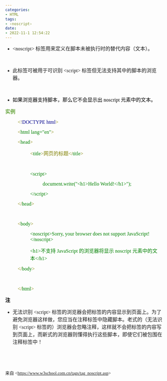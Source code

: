 ```yaml
---
categories:
- HTML
tags:
- ‹noscript›
date:
- 2022-11-1 12:54:22
---
```


<ul style="list-style-type:disc">
    <li><span style="font-size:12.0pt"><span style="font-family:&quot;Comic Sans MS&quot;">&lt;</span></span><span
            style="font-size:12.0pt"><span style="font-family:&quot;Comic Sans MS&quot;">noscript</span></span><span
            style="font-size:12.0pt"><span style="font-family:&quot;Comic Sans MS&quot;">&gt;</span></span> <span
            style="font-size:12.0pt"><span
                style="font-family:&quot;Microsoft YaHei UI&quot;">标签用来定义在脚本未被执行时的替代内容（文本）。</span></span></li>
</ul>
<p><span style="font-size:12.0pt"><span style="font-family:&quot;Comic Sans MS&quot;">&nbsp;</span></span></p>
<ul style="list-style-type:disc">
    <li><span style="font-size:12.0pt"><span
                style="font-family:&quot;Microsoft YaHei UI&quot;">此标签可被用于可识别</span></span><span
            style="font-size:12.0pt"><span style="font-family:&quot;Comic Sans MS&quot;"> &lt;script&gt;
            </span></span><span style="font-size:12.0pt"><span
                style="font-family:&quot;Microsoft YaHei UI&quot;">标签但无法支持其中的脚本的浏览器。</span></span></li>
</ul>
<p><span style="font-size:12.0pt"><span style="font-family:&quot;Microsoft YaHei UI&quot;">&nbsp;</span></span></p>
<ul style="list-style-type:disc">
    <li><span style="font-size:12.0pt"><span style="font-family:&quot;Microsoft YaHei UI&quot;"><span
                    style="color:black">如果浏览器支持脚本，那么它不会显示出</span></span></span><span style="font-size:12.0pt"><span
                style="font-family:&quot;Comic Sans MS&quot;"><span style="color:black"> noscript
                </span></span></span><span style="font-size:12.0pt"><span
                style="font-family:&quot;Microsoft YaHei UI&quot;"><span
                    style="color:black">元素中的文本。</span></span></span></li>
</ul>
<p><span style="font-size:12.0pt"><span style="font-family:&quot;Microsoft YaHei UI&quot;"><span
                style="color:#6da845"><strong>实例</strong></span></span></span></p>
<p style="margin-left: 40px;"><span style="font-size:12.0pt"><span style="font-family:&quot;Comic Sans MS&quot;"><span
                style="color:olive">&lt;</span><span style="color:gray">!</span><span style="color:darkblue">DOCTYPE
                html</span><span style="color:olive">&gt;</span></span></span></p>
<p style="margin-left: 40px;"><span style="font-size:12.0pt"><span style="font-family:&quot;Comic Sans MS&quot;"><span
                style="color:olive">&lt;</span><span style="color:green">html</span><span style="color:green">
                lang="en"</span><span style="color:olive">&gt; </span></span></span></p>
<p style="margin-left: 40px;"><span style="font-size:12.0pt"><span style="font-family:&quot;Comic Sans MS&quot;"><span
                style="color:olive">&lt;</span><span style="color:green">head</span><span
                style="color:olive">&gt;</span></span></span></p>
<p style="margin-left: 80px;"><span style="font-size:12.0pt"><span style="font-family:&quot;Comic Sans MS&quot;"><span
                style="color:olive">&lt;</span></span><span style="font-family:&quot;Comic Sans MS&quot;"><span
                style="color:green">title</span></span><span style="font-family:&quot;Comic Sans MS&quot;"><span
                style="color:olive">&gt;</span></span><span style="font-family:&quot;Microsoft YaHei UI&quot;"><span
                style="color:olive">网页的标题</span></span><span style="font-family:&quot;Comic Sans MS&quot;"><span
                style="color:olive">&lt;/</span></span><span style="font-family:&quot;Comic Sans MS&quot;"><span
                style="color:green">title</span></span><span style="font-family:&quot;Comic Sans MS&quot;"><span
                style="color:olive">&gt;</span></span></span></p>
<p style="margin-left: 80px;"><span style="font-size:12.0pt"><span style="font-family:&quot;Comic Sans MS&quot;"><span
                style="color:green">&nbsp;</span></span></span></p>
<p style="margin-left: 80px;"><span style="font-size:12.0pt"><span style="font-family:&quot;Comic Sans MS&quot;"><span
                style="color:green">&lt;script&gt;</span></span></span></p>
<p style="margin-left: 120px;"><span style="font-size:12.0pt"><span style="font-family:&quot;Comic Sans MS&quot;"><span
                style="color:green">document.write("&lt;h1&gt;Hello
                World!&lt;/h1&gt;");</span></span></span></p>
<p style="margin-left: 80px;"><span style="font-size:12.0pt"><span style="font-family:&quot;Comic Sans MS&quot;"><span
                style="color:green">&lt;/script&gt;</span></span></span></p>
<p style="margin-left: 40px;"><span style="font-size:12.0pt"><span style="font-family:&quot;Comic Sans MS&quot;"><span
                style="color:olive">&lt;/</span><span style="color:green">head</span><span
                style="color:olive">&gt;</span></span></span></p>
<p style="margin-left: 40px;"><span style="font-size:12.0pt"><span style="font-family:&quot;Comic Sans MS&quot;"><span
                style="color:olive">&nbsp;</span></span></span></p>
<p style="margin-left: 40px;"><span style="font-size:12.0pt"><span style="font-family:&quot;Comic Sans MS&quot;"><span
                style="color:olive">&lt;</span><span style="color:green">body</span><span
                style="color:olive">&gt;</span></span></span></p>
<p style="margin-left: 80px;"><span style="font-size:12.0pt"><span style="font-family:&quot;Comic Sans MS&quot;"><span
                style="color:green">&lt;noscript&gt;Sorry, your
                browser does not support JavaScript!&lt;/noscript&gt;</span></span></span></p>
<p style="margin-left: 80px;"><span style="font-size:12.0pt"><span style="color:green"><span
                style="font-family:&quot;Comic Sans MS&quot;">&lt;h1&gt;</span><span
                style="font-family:&quot;Microsoft YaHei UI&quot;">不支持</span><span
                style="font-family:&quot;Comic Sans MS&quot;"> JavaScript </span><span
                style="font-family:&quot;Microsoft YaHei UI&quot;">的浏览器将显示</span><span
                style="font-family:&quot;Comic Sans MS&quot;"> noscript </span><span
                style="font-family:&quot;Microsoft YaHei UI&quot;">元素中的文本</span><span
                style="font-family:&quot;Comic Sans MS&quot;">&lt;/h1&gt;</span></span></span></p>
<p style="margin-left: 40px;"><span style="font-size:12.0pt"><span style="font-family:&quot;Comic Sans MS&quot;"><span
                style="color:olive">&lt;/</span><span style="color:green">body</span><span style="color:olive">&gt;
            </span></span></span></p>
<p style="margin-left: 40px;"><span style="font-size:12.0pt"><span style="font-family:&quot;Comic Sans MS&quot;"><span
                style="color:olive">&nbsp;</span></span></span></p>
<p style="margin-left: 40px;"><span style="font-size:12.0pt"><span style="font-family:&quot;Comic Sans MS&quot;"><span
                style="color:olive">&lt;/</span><span style="color:green">html</span><span
                style="color:olive">&gt;</span></span></span></p>
<p><span style="font-size:12.0pt"><span style="font-family:&quot;Microsoft YaHei UI&quot;"><span
                style="color:black"><strong>注</strong></span></span></span></p>
<ul style="list-style-type:disc">
    <li><span style="font-size:12.0pt"><span style="font-family:&quot;Microsoft YaHei UI&quot;">无法识别</span></span><span
            style="font-size:12.0pt"><span style="font-family:&quot;Comic Sans MS&quot;"> &lt;script&gt;
            </span></span><span style="font-size:12.0pt"><span
                style="font-family:&quot;Microsoft YaHei UI&quot;">标签的浏览器会把标签的内容显示到页面上。为了避免浏览器这样做，您应当在注释标签中隐藏脚本。老式的（无法识别</span></span><span
            style="font-size:12.0pt"><span style="font-family:&quot;Comic Sans MS&quot;"> &lt;script&gt;
            </span></span><span style="font-size:12.0pt"><span
                style="font-family:&quot;Microsoft YaHei UI&quot;">标签的）浏览器会忽略注释，这样就不会把标签的内容写到页面上，而新式的浏览器则懂得执行这些脚本，即使它们被包围在注释标签中！</span></span>
    </li>
</ul>
<p><span style="font-size:12.0pt"><span style="font-family:&quot;Comic Sans MS&quot;"><span
                style="color:black">&nbsp;</span></span></span></p>
<p><span style="font-size:12.0pt"><span style="font-family:&quot;Comic Sans MS&quot;"><span
                style="color:black">&nbsp;</span></span></span></p>
<p><span style="font-family:&quot;Microsoft YaHei UI&quot;">来自</span><span
        style="font-family:&quot;Comic Sans MS&quot;"> &lt;</span><a
        data-cke-saved-href="https://www.w3school.com.cn/tags/tag_noscript.asp"
        href="https://www.w3school.com.cn/tags/tag_noscript.asp"><span
            style="font-family:&quot;Comic Sans MS&quot;">https://www.w3school.com.cn/tags/tag_noscript.asp</span></a><span
        style="font-family:&quot;Comic Sans MS&quot;">&gt; </span></p>